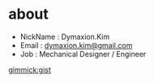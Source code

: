 # about

* NickName : Dymaxion.Kim
* Email : dymaxion.kim@gmail.com
* Job : Mechanical Designer / Engineer

[gimmick:gist](6147815)


